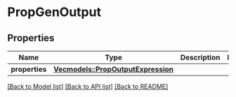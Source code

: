 # PropGenOutput

## Properties

Name | Type | Description | Notes
------------ | ------------- | ------------- | -------------
**properties** | [**Vec<models::PropOutputExpression>**](PropOutputExpression.md) |  | 

[[Back to Model list]](../README.md#documentation-for-models) [[Back to API list]](../README.md#documentation-for-api-endpoints) [[Back to README]](../README.md)


